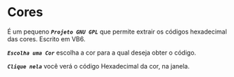 # Cores

É um pequeno ***```Projeto GNU GPL```*** que permite extrair os códigos hexadecimal das cores.
Escrito em VB6.

***```Escolha uma Cor```*** escolha a cor para a qual deseja obter o código.   

***```Clique nela```*** você verá o código Hexadecimal da cor, na janela.
